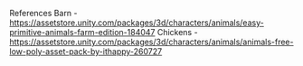 References
Barn - https://assetstore.unity.com/packages/3d/characters/animals/easy-primitive-animals-farm-edition-184047
Chickens - https://assetstore.unity.com/packages/3d/characters/animals/animals-free-low-poly-asset-pack-by-ithappy-260727
